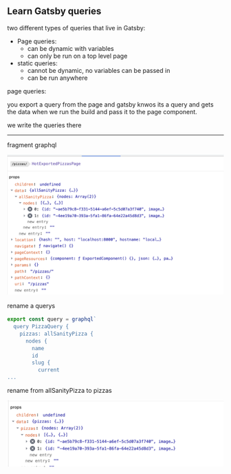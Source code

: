 ## Learn Gatsby queries

two different types of queries that live in Gatsby:

- Page queries:
  - can be dynamic with variables
  - can only be run on a top level page
- static queries:
  - cannot be dynamic, no variables can be passed in
  - can be run anywhere





page queries:

you export a query from the page and gatsby knwos its a query and gets the data when we run the build and pass it to the page component.



we write the queries there





---

fragment graphql





![image-20210712144428690](gatsby-queries.assets/image-20210712144428690.png)



rename a querys

```js
export const query = graphql`
  query PizzaQuery {
    pizzas: allSanityPizza {
      nodes {
        name
        id
        slug {
          current
...
```

rename from allSanityPizza to pizzas

![image-20210712144534490](gatsby-queries.assets/image-20210712144534490.png)




